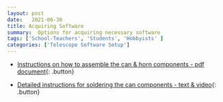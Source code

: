 ```yaml
---
layout: post
date:   2021-06-30
title: Acquiring Software 
summary:  Options for acquiring necessary software
tags: ['School-Teachers', 'Students', 'Hobbyists' ]
categories: ['Telescope Software Setup'] 
---
```



* [Instructions on how to assemble the can & horn components - pdf document](https://wvurail.org/dspira-lessons/FilesUploaded/Horn&Can_Assembly_2021.pdf){: .button}

* [Detailed instructions for soldering the can components - text & video](https://wvurail.org//dspira-lessons/assemblingcan){: .button}
